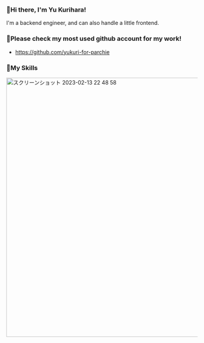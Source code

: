 ### 👨Hi there, I'm Yu Kurihara!
I'm a backend engineer, and can also handle a little frontend.
### 👏Please check my most used github account for my work!
- https://github.com/yukuri-for-parchie
### 💪My Skills
<img width="682" alt="スクリーンショット 2023-02-13 22 48 58" src="https://user-images.githubusercontent.com/124572799/218475210-13c5da1b-ac4d-4ba2-ad08-ae88c3deca48.png">

